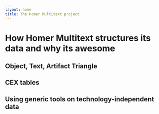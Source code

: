 ```yaml
---
layout: home
title: The Homer Multitext project
---
```


# How Homer Multitext structures its data and why its awesome

## Object, Text, Artifact Triangle

## CEX tables

## Using generic tools on technology-independent data

